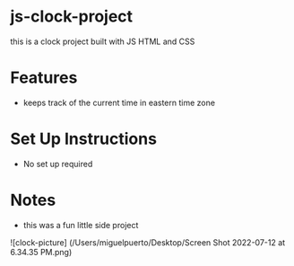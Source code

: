 # js-clock-project
this is a clock project built with JS HTML and CSS

# Features
- keeps track of the current time in eastern time zone

# Set Up Instructions
- No set up required

# Notes 
- this was a fun little side project 

![clock-picture] (/Users/miguelpuerto/Desktop/Screen Shot 2022-07-12 at 6.34.35 PM.png)